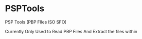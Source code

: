 # PSPTools
PSP Tools (PBP FIles ISO SFO)


Currently Only Used to Read PBP Files
And Extract the files within
